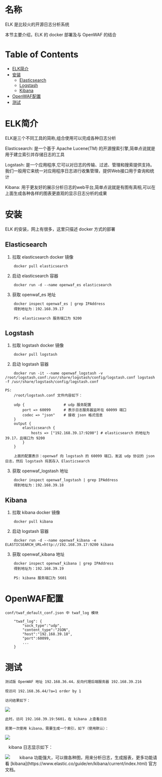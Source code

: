 名称
====

ELK 是比较火的开源日志分析系统

本节主要介绍，ELK 的 docker 部署及与 OpenWAF 的结合

Table of Contents
=================

* [ELK简介](#elk简介)
* [安装](#安装)
    * [Elasticsearch](#elasticsearch)
    * [Logstash](#logstash)
    * [Kibana](#kibana)
* [OpenWAF配置](#openwaf配置)
* [测试](#测试)

ELK简介
=======

ELK是三个不同工具的简称,组合使用可以完成各种日志分析

Elasticsearch: 是一个基于 Apache Lucene(TM) 的开源搜索引擎,简单点说就是用于建立索引并存储日志的工具

Logstash: 是一个应用程序,它可以对日志的传输、过滤、管理和搜索提供支持。我们一般用它来统一对应用程序日志进行收集管理，提供Web接口用于查询和统计

Kibana: 用于更友好的展示分析日志的web平台,简单点说就是有图有真相,可以在上面生成各种各样的图表更直观的显示日志分析的成果


安装
====

ELK 的安装，网上有很多，这里只描述 docker 方式的部署

Elasticsearch
-------------

1. 拉取 elasticsearch docker 镜像  
```
    docker pull elasticsearch  
```

2. 启动 elasticsearch 容器  
```
    docker run -d --name openwaf_es elasticsearch  
```

3. 获取 openwaf_es 地址  
```
    docker inspect openwaf_es | grep IPAddress  
    得到地址为：192.168.39.17
    
    PS: elasticsearch 服务端口为 9200
```

Logstash
--------

1. 拉取 logstash docker 镜像  
```
    docker pull logstash
```

2. 启动 logstash 容器
```
    docker run -it --name openwaf_logstash -v /root/logstash.conf:/usr/share/logstash/config/logstash.conf logstash -f /usr/share/logstash/config/logstash.conf
    
PS:
    /root/logstash.conf 文件内容如下：
    
    udp {                  # udp 服务配置
        port => 60099      # 表示日志服务器监听在 60099 端口
        codec => "json"    # 接收 json 格式信息
    }
    output {
        elasticsearch {
            hosts => ["192.168.39.17:9200"] # elasticsearch 的地址为 39.17，且端口为 9200
        }
    }
    
    上面的配置表示：openwaf 向 logstash 的 60099 端口，发送 udp 协议的 json 日志，然后 logstash 将其存入 Elasticsearch
```

3. 获取 openwaf_logstash 地址  
```
    docker inspect openwaf_logstash | grep IPAddress  
    得到地址为：192.168.39.18
```

Kibana
------

1. 拉取 kibana docker 镜像  
```
    docker pull kibana
```

2. 启动 logstash 容器
```
    docker run -d --name openwaf_kibana -e ELASTICSEARCH_URL=http://192.168.39.17:9200 kibana
```

3. 获取 openwaf_kibana 地址  
```
    docker inspect openwaf_kibana | grep IPAddress  
    得到地址为：192.168.39.19
    
    PS: kibana 服务端口为 5601
```

OpenWAF配置
===========

    conf/twaf_default_conf.json 中 twaf_log 模块
    
```
    "twaf_log": {
        "sock_type":"udp",
        "content_type":"JSON",
        "host":"192.168.39.18",
        "port":60099,
        ...
    }
```


测试
====

    测试版 OpenWAF 地址 192.168.36.44，反向代理后端服务器 192.168.39.216
    
    现访问 192.168.36.44/?a=1 order by 1
    
    访问结果如下：
    
<img src="http://i.imgur.com/BPYPBfB.png">
    
    此时，访问 192.168.39.19:5601，在 kibana 上查看日志
    
    若第一次使用 kibana，需要生成一个索引，如下（使用默认）：
    
<img src="http://i.imgur.com/oH2toG6.png">

    kibana 日志显示如下：
    
<img src="http://i.imgur.com/jzDlUuu.png">
    
    kibana 功能强大，可以做各种图，用来分析日志，生成报表，更多功能请看 [kibana](https://www.elastic.co/guide/en/kibana/current/index.html) 官方文档。



